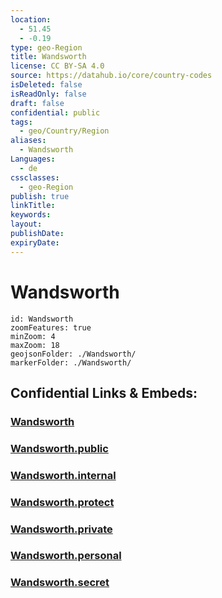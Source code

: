 ```yaml
---
location:
  - 51.45
  - -0.19
type: geo-Region
title: Wandsworth
license: CC BY-SA 4.0
source: https://datahub.io/core/country-codes
isDeleted: false
isReadOnly: false
draft: false
confidential: public
tags:
  - geo/Country/Region
aliases:
  - Wandsworth
Languages:
  - de
cssclasses:
  - geo-Region
publish: true
linkTitle:
keywords:
layout:
publishDate:
expiryDate:
---
```


# Wandsworth

```leaflet
id: Wandsworth
zoomFeatures: true 
minZoom: 4 
maxZoom: 18
geojsonFolder: ./Wandsworth/
markerFolder: ./Wandsworth/
```


## Confidential Links & Embeds: 

### [Wandsworth](/_Standards/Earth/Continent/Europe/Europe~North/UK/England/Regions~England/London,Greater/cities~GreaterLondon/Wandsworth.md) 

### [Wandsworth.public](/_public/Earth/Continent/Europe/Europe~North/UK/England/Regions~England/London,Greater/cities~GreaterLondon/Wandsworth.public.md) 

### [Wandsworth.internal](/_internal/Earth/Continent/Europe/Europe~North/UK/England/Regions~England/London,Greater/cities~GreaterLondon/Wandsworth.internal.md) 

### [Wandsworth.protect](/_protect/Earth/Continent/Europe/Europe~North/UK/England/Regions~England/London,Greater/cities~GreaterLondon/Wandsworth.protect.md) 

### [Wandsworth.private](/_private/Earth/Continent/Europe/Europe~North/UK/England/Regions~England/London,Greater/cities~GreaterLondon/Wandsworth.private.md) 

### [Wandsworth.personal](/_personal/Earth/Continent/Europe/Europe~North/UK/England/Regions~England/London,Greater/cities~GreaterLondon/Wandsworth.personal.md) 

### [Wandsworth.secret](/_secret/Earth/Continent/Europe/Europe~North/UK/England/Regions~England/London,Greater/cities~GreaterLondon/Wandsworth.secret.md)

